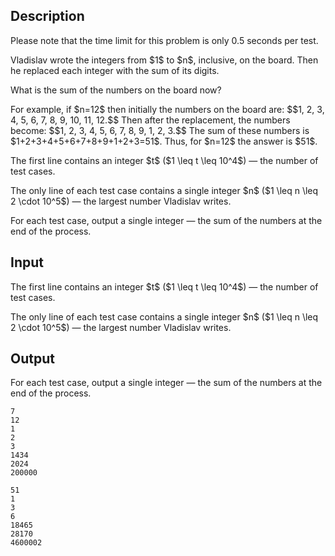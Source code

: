 ## Description

<div><p><span class="tex-font-style-it"><span class="tex-font-style-bf">Please note that the time limit for this problem is only 0.5 seconds per test.</span></span></p><p>Vladislav wrote the integers from $1$ to $n$, inclusive, on the board. Then he replaced each integer with the sum of its digits.</p><p>What is the sum of the numbers on the board now?</p><p>For example, if $n=12$ then initially the numbers on the board are: $$1, 2, 3, 4, 5, 6, 7, 8, 9, 10, 11, 12.$$ Then after the replacement, the numbers become: $$1, 2, 3, 4, 5, 6, 7, 8, 9, 1, 2, 3.$$ The sum of these numbers is $1+2+3+4+5+6+7+8+9+1+2+3=51$. Thus, for $n=12$ the answer is $51$.</p></div><div class="input-specification"><p>The first line contains an integer $t$ ($1 \leq t \leq 10^4$)&nbsp;— the number of test cases.</p><p>The only line of each test case contains a single integer $n$ ($1 \leq n \leq 2 \cdot 10^5$)&nbsp;— the largest number Vladislav writes.</p></div><div class="output-specification"><p>For each test case, output a single integer&nbsp;— the sum of the numbers at the end of the process.</p></div>

## Input

<p>The first line contains an integer $t$ ($1 \leq t \leq 10^4$)&nbsp;— the number of test cases.</p><p>The only line of each test case contains a single integer $n$ ($1 \leq n \leq 2 \cdot 10^5$)&nbsp;— the largest number Vladislav writes.</p>

## Output

<p>For each test case, output a single integer&nbsp;— the sum of the numbers at the end of the process.</p>





```input1|2,4,6,8
7
12
1
2
3
1434
2024
200000
```




```output1
51
1
3
6
18465
28170
4600002
```


